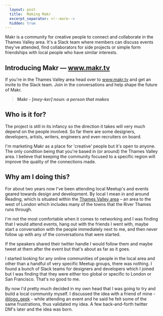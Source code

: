```yaml
---
  layout: post
  title:  Making Makr
  excerpt_separator: <!--more-->
  hidden: true
---
```


Makr is a community for creative people to connect and collaborate in the Thames Valley area. It's a Slack team where members can discuss events they've attended, find collaborators for side projects or simple form friendships with local people who have similar interests.

<!--more-->
## Introducing Makr — <a href="http://www.makr.tv" target="_blank">www.makr.tv</a>

If you're in the Thames Valley area head over to <a href="http://www.makr.tv" target="_blank">www.makr.tv</a> and get an invite to the Slack team. Join in the conversations and help shape the future of Makr.

> **Makr - *[mey-ker] noun: a person that makes***

## Who is it for?

The project is still in its infancy so the direction it takes will very much depend on the people involved. So far there are some designers, developers, artists, writers, engineers and even recruiters on board.

I'm marketing Makr as a place for 'creative' people but it's open to anyone. The only condition being that you're based in (or around) the Thames Valley area. I believe that keeping the community focused to a specific region will improve the quality of the connections made.

## Why am I doing this?

For about two years now I've been attending local Meetup's and events geared towards design and development. By local I mean in and around Reading, which is situated within the [Thames Valley area](https://en.wikipedia.org/wiki/Thames_Valley) – an area to the west of London which includes many of the towns that the River Thames runs through.

I'm not the most comfortable when it comes to networking and I was finding that I would attend events, hang out with the friends I went with, maybe start a conversation with the people immediately next to me, and then never follow up with any of the conversations that were started.

If the speakers shared their twitter handle I would follow them and maybe tweet at them after the event but that's about as far as it goes.

I started looking for any online communities of people in the local area and other than a handful of very specific Meetup groups, there was nothing. I found a bunch of Slack teams for designers and developers which I joined but I was finding that they were either too global or specific to London or San Francisco. That's no good to me.

By now I'd pretty much decided in my own head that I was going to try and build a local community myself. I discussed the idea with a friend of mine - [@logo_geek](https://twitter.com/logo_geek) - while attending an event and he said he felt some of the same frustrations, thus validated my idea. A few back-and-forth twitter DM's later and the idea was born.
